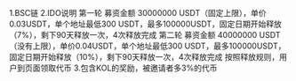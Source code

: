 1.BSC链
2.IDO说明
     第一轮 募资金额 30000000 USDT（固定上限），单价0.03USDT，单个地址最低300 USDT，最多100000USDT，固定日期开始释放（7%），剩下90天释放一次，4次释放完成
     第二轮 募资金额 40000000  USDT（没有上限），单价0.04USDT，单个地址最低300 USDT，最多100000USDT，固定日期开始释放（10%），剩下90天释放一次，4次释放完成
     按照释放规则，用户到页面领取代币
3.包含KOL的奖励，被邀请者多3%的代币
